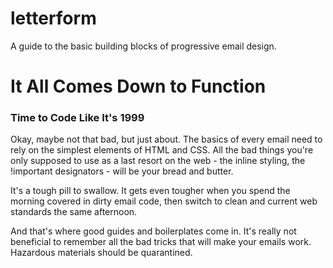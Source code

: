 # letterform
A guide to the basic building blocks of progressive email design.

# It All Comes Down to Function
### Time to Code Like It's 1999

Okay, maybe not that bad, but just about. The basics of every email need to rely on the simplest elements of HTML and CSS. All the bad things you're only supposed to use as a last resort on the web - the inline styling, the !important designators - will be your bread and butter.

It's a tough pill to swallow. It gets even tougher when you spend the morning covered in dirty email code, then switch to clean and current web standards the same afternoon.

And that's where good guides and boilerplates come in. It's really not beneficial to remember all the bad tricks that will make your emails work. Hazardous materials should be quarantined.
